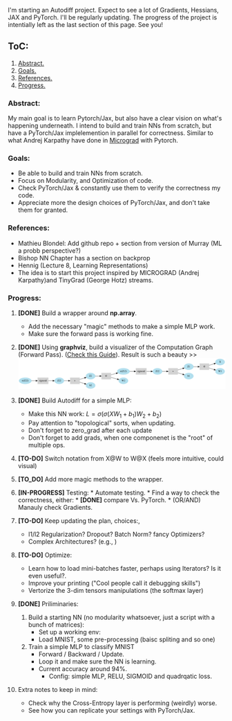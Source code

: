I'm starting an Autodiff project. Expect to see a lot of Gradients, Hessians, JAX and PyTorch. I'll be regularly updating. The progress of the project is intentially left as the last section of this page. See you!

## ToC:
1. [Abstract.](#abstract)
2. [Goals.](#goals)
3. [References.](references)
4. [Progress.](#progress)

### Abstract:
My main goal is to learn Pytorch/Jax, but also have a clear vision on what's happening underneath. I intend to build and train NNs from scratch, but have a PyTorch/Jax implelemention in parallel for correctness. Similar to what Andrej Karpathy have done in [Micrograd](https://github.com/karpathy/micrograd) with Pytorch.


### Goals:
* Be able to build and train NNs from scratch.
* Focus on Modularity, and Optimization of code.
* Check PyTorch/Jax & constantly use them to verify the correctness my code.
* Appreciate more the design choices of PyTorch/Jax, and don't take them for granted.

### References:
* Mathieu Blondel: Add github repo +  section from version of Murray (ML a probb perspective?)
* Bishop NN Chapter has a section on backprop
* Hennig (Lecture 8, Learning Representations)
* The idea is to start this project inspired by MICROGRAD (Andrej Karpathy)and TinyGrad (George Hotz) streams.

### Progress:

1. **[DONE]** Build a wrapper around **np.array**.
    * Add the necessary "magic" methods to make a simple MLP work.
    * Make sure the forward pass is working fine.
2. **[DONE]** Using **graphviz**, build a visualizer of the Computation Graph (Forward Pass). ([Check this Guide](https://www.graphviz.org/pdf/dotguide.pdf)). Result is such a beauty >> ![Cool Graph?](media/Digraph.gv.png "Comp. Graph")
3. **[DONE]** Build Autodiff for a simple MLP:     
    * Make this NN work: $L = \sigma(\sigma(X W_1 + b_1)W_2 + b_2)$
    * Pay attention to "topological" sorts, when updating.
    * Don't forget to zero_grad after each update
    * Don't forget to add grads, when one componenet is the "root" of multiple ops.
5. **[TO-DO]** Switch notation from X@W to W@X (feels more intuitive, could visual)
6. **[TO_DO]** Add more magic methods to the wrapper.
4. **[IN-PROGRESS]** Testing:
        * Automate testing.
        * Find a way to check the correctness, either:
            * **[DONE]** compare Vs. PyTorch.
            * (OR/AND) Manauly check Gradients.    
5. **[TO-DO]** Keep updating the plan, choices:, 
   * l1/l2 Regularization? Dropout? Batch Norm? fancy Optimizers?
   * Complex Architectures? (e.g., )

6. **[TO-DO]** Optimize:
    * Learn how to load mini-batches faster, perhaps using Iterators? Is it even useful?.
    * Improve your printing ("Cool people call it debugging skills")
    * Vertorize the 3-dim tensors manipulations (the softmax layer)

7. **[DONE]** Priliminaries:   
    1. Build a starting NN (no modularity whatsoever, just a script with a bunch of matrices):
         * Set up a working env:
         * Load MNIST, some pre-processing (baisc spliting and so one)
    2. Train a simple MLP to classify MNIST
        * Forward / Backward / Update.
        * Loop it and make sure the NN is learning.
        * Current accuracy around 94%.
            * Config: simple MLP, RELU, SIGMOID and quadrqatic loss.

8. Extra notes to keep in mind:
    * Check why the Cross-Entropy layer is performing (weirdly) worse.
    * See how you can replicate your settings with PyTorch/Jax.

